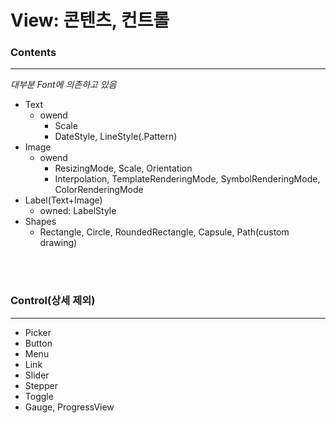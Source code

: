 # View: 콘텐츠, 컨트롤

### Contents

---

*대부분 Font에 의존하고 있음*

- Text
    - owend
        - Scale
        - DateStyle, LineStyle(.Pattern)
- Image
    - owend
        - ResizingMode, Scale, Orientation
        - Interpolation, TemplateRenderingMode, SymbolRenderingMode, ColorRenderingMode
- Label(Text+Image)
    - owned: LabelStyle
- Shapes
    - Rectangle, Circle, RoundedRectangle, Capsule, Path(custom drawing)
    
<br><br>

### Control(상세 제외)

---

- Picker
- Button
- Menu
- Link
- Slider
- Stepper
- Toggle
- Gauge, ProgressView
